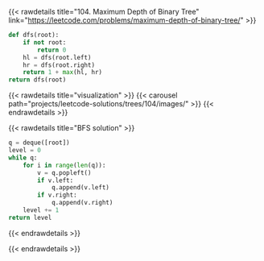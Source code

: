 {{< rawdetails title="104. Maximum Depth of Binary Tree" link="https://leetcode.com/problems/maximum-depth-of-binary-tree/" >}}
```python
def dfs(root):
	if not root:
		return 0
	hl = dfs(root.left)
	hr = dfs(root.right)
	return 1 + max(hl, hr)
return dfs(root)
```

{{< rawdetails title="visualization" >}}
		{{< carousel path="projects/leetcode-solutions/trees/104/images/" >}}
{{< endrawdetails >}}


{{< rawdetails title="BFS solution" >}}
```python
q = deque([root])
level = 0
while q:
	for i in range(len(q)):
		v = q.popleft()
		if v.left:
			q.append(v.left)
		if v.right:
			q.append(v.right)
	level += 1
return level
```
{{< endrawdetails >}}

{{< endrawdetails >}}